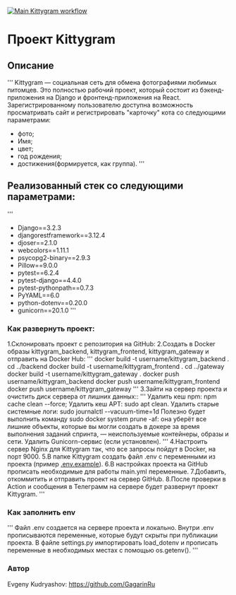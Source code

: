 [![Main Kittygram workflow](https://github.com/GagarinRu/kittygram_final/actions/workflows/main.yml/badge.svg)](https://github.com/GagarinRu/kittygram_final/actions/workflows/main.yml/)
#  Проект Kittygram

## Описание
'''
Kittygram — социальная сеть для обмена фотографиями любимых питомцев. Это полностью рабочий проект, который состоит из бэкенд-приложения на Django и фронтенд-приложения на React. Зарегистрированному пользователю доступна возможность просматривать сайт и регистрировать "карточку" кота со следующими параметрами:
- фото;
- Имя;
- цвет;
- год рождения;
- достижения(формируется, как группа).
'''

## Реализованный стек со следующими параметрами:
'''
- Django==3.2.3
- djangorestframework==3.12.4
- djoser==2.1.0
- webcolors==1.11.1
- psycopg2-binary==2.9.3
- Pillow==9.0.0
- pytest==6.2.4
- pytest-django==4.4.0
- pytest-pythonpath==0.7.3
- PyYAML==6.0
- python-dotenv==0.20.0
- gunicorn==20.1.0
'''

### Как развернуть проект:
1.Склонировать проект с репозитория на GitHub:
2.Создать в Docker образы kittygram_backend, kittygram_frontend, kittygram_gateway и отправить на Docker Hub:
'''
docker build -t username/kittygram_backend . 
cd ../backend
docker build -t username/kittygram_frontend .
cd ../gateway
docker build -t username/kittygram_gateway .
docker push username/kittygram_backend
docker push username/kittygram_frontend
docker push username/kittygram_gateway 
'''
3.Зайти на сервер проекта и очистить диск сервера от лишних данных::
'''
Удалить кеш npm: npm cache clean --force;
Удалить кеш APT: sudo apt clean.
Удалить старые системные логи: sudo journalctl --vacuum-time=1d
Полезно будет выполнить команду sudo docker system prune -af: она уберёт все лишние объекты, которые вы могли создать в докере за время выполнения заданий спринта, — неиспользуемые контейнеры, образы и сети.
Удалить Gunicorn-сервис (если установлен).
'''
4.Настроить сервер Nginx для Kittygram так, что все запросы пойдут в Docker, на порт 9000.
5.В папке Kittygram создать файл .env  с переменными из проекта (пример [.env.example](.env.example)).
6.В настройках проекта на GitHub прописать необходимые для работы main.yml переменные.
7.Добавить, откоммитить и отправить проект на сервер GitHub.
8.После проверки в Action и сообщения в Телеграмм на сервере будет развернут проект Kittygram.
'''
### Как заполнить env
'''
Файл .env создается на сервере проекта и локально.
Внутри .env прописываются переменные, которые будут скрыты при публикации проекта.
В файле settings.py импортировать load_dotenv и прописать переменные в необходимых местах с помощью os.getenv().
'''

### Автор
Evgeny Kudryashov: https://github.com/GagarinRu